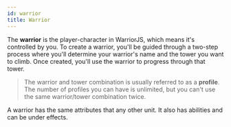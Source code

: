 ```yaml
---
id: warrior
title: Warrior
---
```


The **warrior** is the player-character in WarriorJS, which means it's
controlled by you. To create a warrior, you'll be guided through a two-step
process where you'll determine your warrior's name and the tower you want to
climb. Once created, you'll use the warrior to progress through that tower.

> The warrior and tower combination is usually referred to as a **profile**. The
> number of profiles you can have is unlimited, but you can't use the same
> warrior/tower combination twice.

A warrior has the same attributes that any other unit. It also has abilities and
can be under effects.
